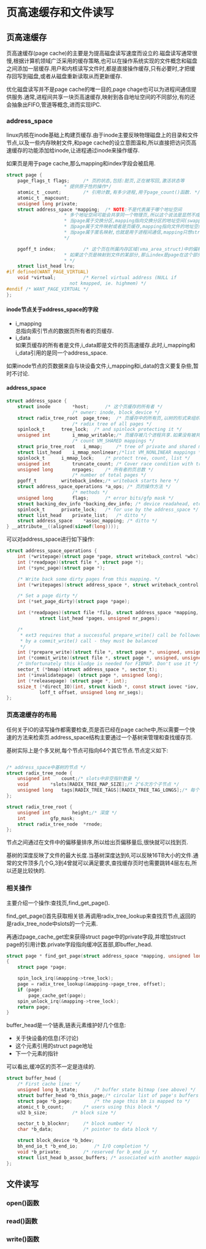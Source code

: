 页高速缓存和文件读写
===


## 页高速缓存

页高速缓存(page cache)的主要是为提高磁盘读写速度而设立的.磁盘读写通常很慢,根据计算机领域广泛采用的缓存策略,也可以在操作系统实现的文件概念和磁盘之间添加一层缓存.用户和内核读写文件时,都是直接操作缓存,只有必要时,才把缓存回写到磁盘,或者从磁盘重新读取从而更新缓存.

优化磁盘读写并不是page cache的唯一目的,page chage也可以为进程间通信提供服务.通常,进程间共享一块页高速缓存,映射到各自地址空间的不同部分,有的还会抽象出FIFO,管道等概念,进而实现IPC.

### address_space


linux内核在inode基础上构建页缓存.由于inode主要反映物理磁盘上的目录和文件节点,以及一些内存映射文件,和page cache的设立意图温和,所以直接把访问页高速缓存的功能添加给inode,让进程通过inode来操作缓存.

如果页是用于page cache,那么mapping和index字段会被启用.

```c
struct page {
	page_flags_t flags;		/* 页的状态,包括:脏页,正在被写回,激活状态等 
					 * 提供原子性的操作*/
	atomic_t _count;		/* 引用计数,有多少进程,用于page_count()函数. */
	atomic_t _mapcount;		
	unsigned long private;		
	struct address_space *mapping;	/* NOTE:不是代表属于哪个地址空间
					 * 多个地址空间可能会共享同一个物理页,所以这个说法是显然不成立的
					 * 当page属于交换分区,mapping指向交换分区的地址空间(swapper_space)
					 * 当page属于文件映射或者是页缓存,mapping指向文件的地址空间(address_space)
					 * 当page属于匿名映射,也就是用于进程间通信,mapping只想struct anon_vma对象.
					 */

	pgoff_t index;			/* 这个页在所属内存区域(vma_area_struct)中的偏移量;
					 * 如果这个页是映射到文件的某部分,那么index是page在这个部分里的偏移量,而不是在整个文件中的偏移量.
					 * */
	struct list_head lru;
#if defined(WANT_PAGE_VIRTUAL)
	void *virtual;			/* Kernel virtual address (NULL if
					   not kmapped, ie. highmem) */
#endif /* WANT_PAGE_VIRTUAL */
};

```

#### inode节点关于address_space的字段

* i_mapping  
	总指向索引节点的数据页所有者的页缓存.
* i_data  
	如果页缓存的所有者是文件,i_data即是文件的页高速缓存.此时,i_mapping和i_data引用的是同一个address_space.

如果inode节点的页数据来自与块设备文件,i_mapping和i_data的含义要复杂些,暂时不讨论.

#### address_space

```c
struct address_space {
	struct inode		*host;		/* 这个页缓存的所有者 */
						/* owner: inode, block_device */
	struct radix_tree_root	page_tree;	/* 页缓存中的所有页,以树的形式来组织,方便查找 */
						/* radix tree of all pages */
	spinlock_t		tree_lock;	/* and spinlock protecting it */
	unsigned int		i_mmap_writable;/* 页缓存被几个进程共享.如果没有被共享,则可以写入*/
						/* count VM_SHARED mappings */
	struct prio_tree_root	i_mmap;		/* tree of private and shared mappings */
	struct list_head	i_mmap_nonlinear;/*list VM_NONLINEAR mappings */
	spinlock_t		i_mmap_lock;	/* protect tree, count, list */
	unsigned int		truncate_count;	/* Cover race condition with truncate */
	unsigned long		nrpages;	/* 所有者的页总数 */
						/* number of total pages */
	pgoff_t			writeback_index;/* writeback starts here */
	struct address_space_operations *a_ops;	/* 页的操作方法 */
						/* methods */
	unsigned long		flags;		/* error bits/gfp mask */
	struct backing_dev_info *backing_dev_info; /* device readahead, etc */
	spinlock_t		private_lock;	/* for use by the address_space */
	struct list_head	private_list;	/* ditto */
	struct address_space	*assoc_mapping;	/* ditto */
} __attribute__((aligned(sizeof(long))));

```

可以对address_space进行如下操作:
```c
struct address_space_operations {
	int (*writepage)(struct page *page, struct writeback_control *wbc);
	int (*readpage)(struct file *, struct page *);
	int (*sync_page)(struct page *);

	/* Write back some dirty pages from this mapping. */
	int (*writepages)(struct address_space *, struct writeback_control *);

	/* Set a page dirty */
	int (*set_page_dirty)(struct page *page);

	int (*readpages)(struct file *filp, struct address_space *mapping,
			struct list_head *pages, unsigned nr_pages);

	/*
	 * ext3 requires that a successful prepare_write() call be followed
	 * by a commit_write() call - they must be balanced
	 */
	int (*prepare_write)(struct file *, struct page *, unsigned, unsigned);
	int (*commit_write)(struct file *, struct page *, unsigned, unsigned);
	/* Unfortunately this kludge is needed for FIBMAP. Don't use it */
	sector_t (*bmap)(struct address_space *, sector_t);
	int (*invalidatepage) (struct page *, unsigned long);
	int (*releasepage) (struct page *, int);
	ssize_t (*direct_IO)(int, struct kiocb *, const struct iovec *iov,
			loff_t offset, unsigned long nr_segs);
};

```

### 页高速缓存的布局

任何关于IO的读写操作都需要检查,页是否已经在page cache中,所以需要一个快速的方法来检索页.address_space结构主要通过一个基树来管理和查找缓存页.

基树实际上是个多叉树,每个节点可指向64个其它节点.节点定义如下:
```c

/* address_space中基树的节点 */
struct radix_tree_node {
	unsigned int	count;/* slots中非空指针数量 */
	void		*slots[RADIX_TREE_MAP_SIZE];/* 2^6次方个子节点 */
	unsigned long	tags[RADIX_TREE_TAGS][RADIX_TREE_TAG_LONGS];/* 每个子节点的标志,包括脏页标记等 */
};

struct radix_tree_root {
	unsigned int		height;/* 深度 */
	int			gfp_mask;	
	struct radix_tree_node	*rnode;
};
```

节点之间通过在文件中的偏移量排序,所以给出页偏移量后,很快就可以找到页.

基树的深度反映了文件的最大长度.当基树深度达到6,可以反映16TB大小的文件.通常的文件顶多几个G,3到4曾就可以满足要求,查找缓存页时也需要跳转4层左右,所以还是比较快的.


### 相关操作


主要介绍一个操作:查找页,find_get_page().

find_get_page()首先获取相关锁.再调用radix_tree_lookup来查找页节点,返回的是radix_tree_node中slots的一个元素.

再通过page_cache_get宏来获得struct page中的private字段,并增加struct page的引用计数.private字段指向缓冲区首部,即buffer_head.

```c
struct page * find_get_page(struct address_space *mapping, unsigned long offset)
{
	struct page *page;

	spin_lock_irq(&mapping->tree_lock);
	page = radix_tree_lookup(&mapping->page_tree, offset);
	if (page)
		page_cache_get(page);
	spin_unlock_irq(&mapping->tree_lock);
	return page;
}
```

buffer_head是一个链表,链表元素维护好几个信息:
* 关于快设备的信息(不讨论)
* 这个元素引用的struct page地址
* 下一个元素的指针

可以看出,缓冲区的页不一定是连续的.

```c
struct buffer_head {
	/* First cache line: */
	unsigned long b_state;		/* buffer state bitmap (see above) */
	struct buffer_head *b_this_page;/* circular list of page's buffers */
	struct page *b_page;		/* the page this bh is mapped to */
	atomic_t b_count;		/* users using this block */
	u32 b_size;			/* block size */

	sector_t b_blocknr;		/* block number */
	char *b_data;			/* pointer to data block */

	struct block_device *b_bdev;
	bh_end_io_t *b_end_io;		/* I/O completion */
 	void *b_private;		/* reserved for b_end_io */
	struct list_head b_assoc_buffers; /* associated with another mapping */
};
```

## 文件读写

### open()函数

### read()函数

### write()函数
